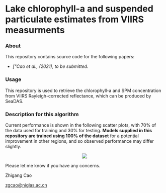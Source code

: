 # Lake chlorophyll-a and suspended particulate estimates from VIIRS measurments

### About
This repository contains source code for the following papers:

- <i>["Cao et al., (2021), to be submitted. </i>

### Usage
This repository is used to retrieve the chlorophyll-a and SPM concentration from VIIRS Rayleigh-corrected reflectance, which can be produced by SeaDAS.

### Description for this algorithm
Current performance is shown in the following scatter plots, with 70% of the data used for training and 30% for testing.
**Models supplied in this repository are trained using 100% of the dataset** for a potential improvement in other regions, and so observed performance may differ slightly.
<p align="center">
	<img src="./Performance.png?raw=true"></img>
</p>

Please let me know if you have any concerns.

Zhigang Cao

zgcao@niglas.ac.cn
